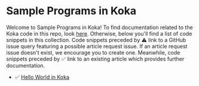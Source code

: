 # Sample Programs in Koka

Welcome to Sample Programs in Koka! To find documentation related to the Koka 
    code in this repo, look [here](https://sample-programs.therenegadecoder.com/languages/koka).
     Otherwise, below you'll find a list of code snippets in this collection. 
    Code snippets preceded by :warning: link to a GitHub 
    issue query featuring a possible article request issue. If an article request issue 
    doesn't exist, we encourage you to create one. Meanwhile, code snippets preceded 
    by :white_check_mark: link to an existing article which provides further documentation.
    

- :white_check_mark: [Hello World in Koka](https://sample-programs.therenegadecoder.com/projects/hello-world/koka)
